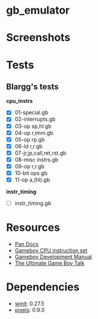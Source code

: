 # gb_emulator

# Screenshots

# Tests

## Blargg's tests
**cpu_instrs**

- [x] 01-special.gb
- [x] 02-interrupts.gb
- [x] 03-op sp,hl.gb
- [x] 04-op r,imm.gb
- [x] 05-op rp.gb
- [x] 06-ld r,r.gb
- [x] 07-jr,jp,call,ret,rst.gb
- [x] 08-misc instrs.gb
- [x] 09-op r,r.gb
- [x] 10-bit ops.gb
- [x] 11-op a,(hl).gb

**instr_timing**

- [ ] instr_timing.gb

# Resources

* [Pan Docs](http://bgb.bircd.org/pandocs.html)
* [Gameboy CPU instruction set](https://www.pastraiser.com/cpu/gameboy/gameboy_opcodes.html)
* [Gameboy Development Manual](https://archive.org/details/GameBoyProgManVer1.1)
* [The Ultimate Game Boy Talk](https://www.youtube.com/watch?v=HyzD8pNlpwI)

# Dependencies

* [winit](https://github.com/rust-windowing/winit): 0.27.5
* [pixels](https://github.com/parasyte/pixels): 0.9.0